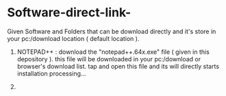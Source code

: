 # Software-direct-link-
Given Software and Folders that can be download directly and it's store in your pc:/download location ( default location ).

1) NOTEPAD++ : download the "notepad++.64x.exe" file ( given in this depository ). this file will be downloaded in your pc:/download or browser's download list. tap and open this file and its will directly starts installation processing...

2) 
